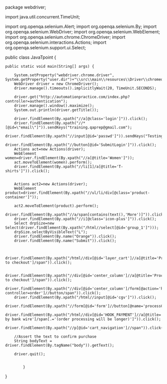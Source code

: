 package webdriver;

import java.util.concurrent.TimeUnit;

import org.openqa.selenium.Alert;
import org.openqa.selenium.By;
import org.openqa.selenium.WebDriver;
import org.openqa.selenium.WebElement;
import org.openqa.selenium.chrome.ChromeDriver;
import org.openqa.selenium.interactions.Actions;
import org.openqa.selenium.support.ui.Select;


public class JavaTpoint {

	public static void main(String[] args) {

		System.setProperty("webdriver.chrome.driver", System.getProperty("user.dir")+"\\src\\main\\resources\\Driver\\chromedriver.exe");
		WebDriver driver = new ChromeDriver();
		driver.manage().timeouts().implicitlyWait(20, TimeUnit.SECONDS);
		
		driver.get("http://automationpractice.com/index.php?controller=authentication");
		driver.manage().window().maximize();  
		System.out.println(driver.getTitle());
		
	    driver.findElement(By.xpath("//a[@class='login']")).click();
		driver.findElement(By.xpath("//*[@id=\"email\"]")).sendKeys("training.qaprep@gmail.com");
		driver.findElement(By.xpath("//input[@id='passwd']")).sendKeys("Testing123");
		driver.findElement(By.xpath("//button[@id='SubmitLogin']")).click();
		Actions act=new Actions(driver);
		WebElement women=driver.findElement(By.xpath("//a[@title='Women']"));
		act.moveToElement(women).perform();
		driver.findElement(By.xpath("//li[1]/a[@title='T-shirts']")).click();

		
		Actions act2=new Actions(driver);
		WebElement product=driver.findElement(By.xpath("//ul/li/div[@class='product-container']"));
      
		act2.moveToElement(product).perform();
		driver.findElement(By.xpath("//a/span[contains(text(),'More')]")).click();
		driver.findElement(By.xpath("//i[@class='icon-plus']")).click();
		Select drpSize=new Select(driver.findElement(By.xpath("/html//select[@id='group_1']")));
		drpSize.selectByVisibleText("L");
		driver.findElement(By.name("Orange")).click();
		driver.findElement(By.name("Submit")).click();
		
		
		driver.findElement(By.xpath("/html//div[@id='layer_cart']//a[@title='Proceed to checkout']/span")).click();

		driver.findElement(By.xpath("//div[@id='center_column']//a[@title='Proceed to checkout']/span")).click();
		driver.findElement(By.xpath("//div[@id='center_column']/form[@action='http://automationpractice.com/index.php?controller=order']//button/span")).click();
		driver.findElement(By.xpath("/html//input[@id='cgv']")).click(); 
		driver.findElement(By.xpath("//form[@id='form']//button[@name='processCarrier']/span")).click(); 
		driver.findElement(By.xpath("/html//div[@id='HOOK_PAYMENT']//a[@title='Pay by bank wire']/span[.='(order processing will be longer)']")).click(); 
		driver.findElement(By.xpath("//p[@id='cart_navigation']//span")).click();
		
		//Assert the text to confirm purchase
	    String bodyText = driver.findElement(By.tagName("body")).getText();
	    
	    driver.quit();
	
		
			}

}
